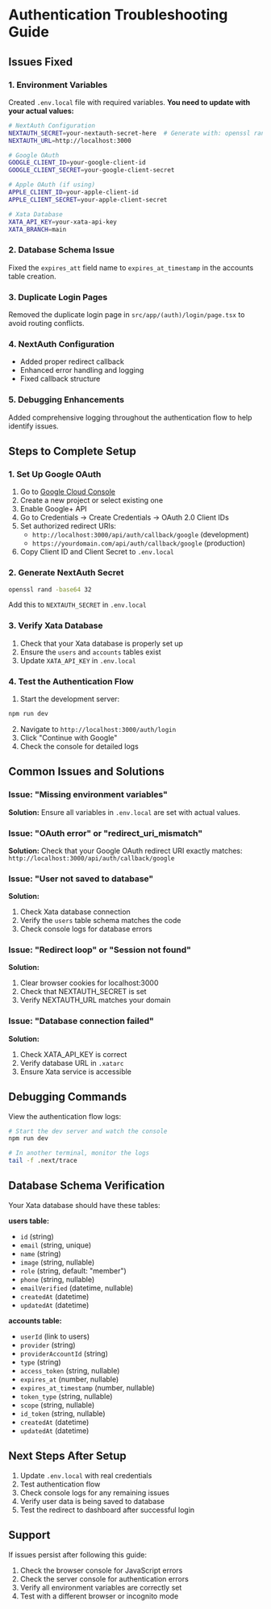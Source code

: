 # Authentication Troubleshooting Guide

## Issues Fixed

### 1. Environment Variables
Created `.env.local` file with required variables. **You need to update with your actual values:**

```bash
# NextAuth Configuration
NEXTAUTH_SECRET=your-nextauth-secret-here  # Generate with: openssl rand -base64 32
NEXTAUTH_URL=http://localhost:3000

# Google OAuth
GOOGLE_CLIENT_ID=your-google-client-id
GOOGLE_CLIENT_SECRET=your-google-client-secret

# Apple OAuth (if using)
APPLE_CLIENT_ID=your-apple-client-id
APPLE_CLIENT_SECRET=your-apple-client-secret

# Xata Database
XATA_API_KEY=your-xata-api-key
XATA_BRANCH=main
```

### 2. Database Schema Issue
Fixed the `expires_att` field name to `expires_at_timestamp` in the accounts table creation.

### 3. Duplicate Login Pages
Removed the duplicate login page in `src/app/(auth)/login/page.tsx` to avoid routing conflicts.

### 4. NextAuth Configuration
- Added proper redirect callback
- Enhanced error handling and logging
- Fixed callback structure

### 5. Debugging Enhancements
Added comprehensive logging throughout the authentication flow to help identify issues.

## Steps to Complete Setup

### 1. Set Up Google OAuth
1. Go to [Google Cloud Console](https://console.cloud.google.com/)
2. Create a new project or select existing one
3. Enable Google+ API
4. Go to Credentials → Create Credentials → OAuth 2.0 Client IDs
5. Set authorized redirect URIs:
   - `http://localhost:3000/api/auth/callback/google` (development)
   - `https://yourdomain.com/api/auth/callback/google` (production)
6. Copy Client ID and Client Secret to `.env.local`

### 2. Generate NextAuth Secret
```bash
openssl rand -base64 32
```
Add this to `NEXTAUTH_SECRET` in `.env.local`

### 3. Verify Xata Database
1. Check that your Xata database is properly set up
2. Ensure the `users` and `accounts` tables exist
3. Update `XATA_API_KEY` in `.env.local`

### 4. Test the Authentication Flow

1. Start the development server:
```bash
npm run dev
```

2. Navigate to `http://localhost:3000/auth/login`
3. Click "Continue with Google"
4. Check the console for detailed logs

## Common Issues and Solutions

### Issue: "Missing environment variables"
**Solution:** Ensure all variables in `.env.local` are set with actual values.

### Issue: "OAuth error" or "redirect_uri_mismatch"
**Solution:** Check that your Google OAuth redirect URI exactly matches:
`http://localhost:3000/api/auth/callback/google`

### Issue: "User not saved to database"
**Solution:** 
1. Check Xata database connection
2. Verify the `users` table schema matches the code
3. Check console logs for database errors

### Issue: "Redirect loop" or "Session not found"
**Solution:**
1. Clear browser cookies for localhost:3000
2. Check that NEXTAUTH_SECRET is set
3. Verify NEXTAUTH_URL matches your domain

### Issue: "Database connection failed"
**Solution:**
1. Check XATA_API_KEY is correct
2. Verify database URL in `.xatarc`
3. Ensure Xata service is accessible

## Debugging Commands

View the authentication flow logs:
```bash
# Start the dev server and watch the console
npm run dev

# In another terminal, monitor the logs
tail -f .next/trace
```

## Database Schema Verification

Your Xata database should have these tables:

**users table:**
- `id` (string)
- `email` (string, unique)
- `name` (string)
- `image` (string, nullable)
- `role` (string, default: "member")
- `phone` (string, nullable)
- `emailVerified` (datetime, nullable)
- `createdAt` (datetime)
- `updatedAt` (datetime)

**accounts table:**
- `userId` (link to users)
- `provider` (string)
- `providerAccountId` (string)
- `type` (string)
- `access_token` (string, nullable)
- `expires_at` (number, nullable)
- `expires_at_timestamp` (number, nullable)
- `token_type` (string, nullable)
- `scope` (string, nullable)
- `id_token` (string, nullable)
- `createdAt` (datetime)
- `updatedAt` (datetime)

## Next Steps After Setup

1. Update `.env.local` with real credentials
2. Test authentication flow
3. Check console logs for any remaining issues
4. Verify user data is being saved to database
5. Test the redirect to dashboard after successful login

## Support

If issues persist after following this guide:
1. Check the browser console for JavaScript errors
2. Check the server console for authentication errors
3. Verify all environment variables are correctly set
4. Test with a different browser or incognito mode